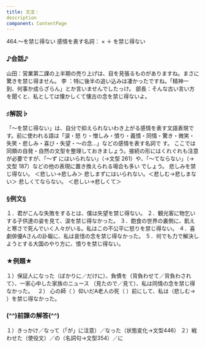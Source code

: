 ```yaml
---
title: 文法：
description
component: ContentPage
---
```



464.～を禁じ得ない
感情を表す名詞： × ＋ を禁じ得ない
### ♪会話♪
山田：営業第二課の上半期の売り上げは、目を見張るものがありますね。まさに驚きを禁じ得ません。
李 ：特に後半の追い込みは凄かったですね。「精神一到、何事か成らざらん」とか言いませんでしたっけ。 部長：そんな古い言い方を聞くと、私としては懐かしくて懐古の念を禁じ得ないよ。
### ♯解説♭
「～を禁じ得ない」は、自分で抑えられないわき上がる感情を表す文語表現です。前に使われる語は「涙・怒 り・憎しみ・憤り・義憤・同情・驚き・微笑・失笑・悲しみ・喜び・失望・～の念…」などの感情を表す名詞で す。
ここでは同類の自発・自然の文型を整理しておきましょう。接続の形にはくれぐれも注意が必要ですが、「～ず
にはいられない」（→文型 261）や、「～てならない」（→文型 187）などの他の表現に置き換えられる場合も多い でしょう。
悲しみを禁じ得ない。 ＜悲しい→悲しみ＞ 悲しまずにはいられない。＜悲しむ→悲しまない＞ 悲しくてならない。 ＜悲しい→悲しくて＞
### §例文§
１．君がこんな失敗をするとは、僕は失望を禁じ得ない。
２．観光客に物乞いする子供達の姿を見て、涙を禁じ得なかった。
３．飽食の世界の裏側に、飢えと寒さで死んでいく人々がいる。私はこの不公平に怒りを禁じ得ない。
４．喜劇俳優Aさんの訃報に、私は哀惜の念を禁じ得なかった。
５．何でも力で解決しようとする大国のやり方に、憤りを禁じ得ない。
### ★例題★
１）保証人になった（ばかりに／だけに）、負債を（背負わせて／背負わされて）、一家心中した家族のニュース
（見たので／見て）、私は同情の念を禁じ得なかった。  
２） 心の師（ ）仰いだA老人の死（ ）前にして、私は（悲しむ→ ）を禁じ得なかった。
### (^^)前課の解答(^^)
１）きっかけ／なって（「が」に注意）／なった（状態変化→文型446）
２）戦わせた（使役文）／の（名詞句→文型354）／に
